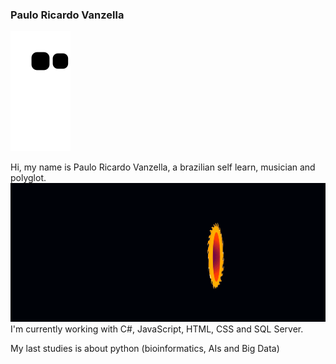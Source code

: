 ### Paulo Ricardo Vanzella

![snake gif](https://github.com/PauloVanzella/PauloVanzella/blob/output/github-contribution-grid-snake.svg)

Hi, my name is Paulo Ricardo Vanzella, a brazilian self learn, musician and polyglot. 
![](dtr.gif)
I'm currently working with C#, JavaScript, HTML, CSS and SQL Server.

My last studies is about python (bioinformatics, AIs and Big Data)

<!--
**PauloVanzella/PauloVanzella** is a ✨ _special_ ✨ repository because its `README.md` (this file) appears on your GitHub profile.

Here are some ideas to get you started:

- 🔭 I’m currently working on ...
- 🌱 I’m currently learning ...
- 👯 I’m looking to collaborate on ...
- 🤔 I’m looking for help with ...
- 💬 Ask me about ...
- 📫 How to reach me: ...
- 😄 Pronouns: ...
- ⚡ Fun fact: ...
-->
